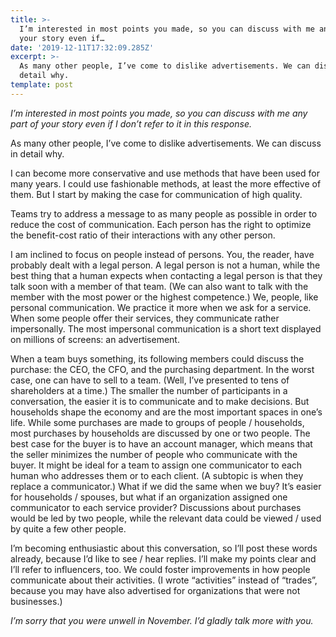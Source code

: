 ```yaml
---
title: >-
  I’m interested in most points you made, so you can discuss with me any part of
  your story even if…
date: '2019-12-11T17:32:09.285Z'
excerpt: >-
  As many other people, I’ve come to dislike advertisements. We can discuss in
  detail why.
template: post
---
```

*I’m interested in most points you made, so you can discuss with me any part of your story even if I don’t refer to it in this response.*

As many other people, I’ve come to dislike advertisements. We can discuss in detail why.

I can become more conservative and use methods that have been used for many years. I could use fashionable methods, at least the more effective of them. But I start by making the case for communication of high quality.

Teams try to address a message to as many people as possible in order to reduce the cost of communication. Each person has the right to optimize the benefit-cost ratio of their interactions with any other person.

I am inclined to focus on people instead of persons. You, the reader, have probably dealt with a legal person. A legal person is not a human, while the best thing that a human expects when contacting a legal person is that they talk soon with a member of that team. (We can also want to talk with the member with the most power or the highest competence.) We, people, like personal communication. We practice it more when we ask for a service. When some people offer their services, they communicate rather impersonally. The most impersonal communication is a short text displayed on millions of screens: an advertisement.

When a team buys something, its following members could discuss the purchase: the CEO, the CFO, and the purchasing department. In the worst case, one can have to sell to a team. (Well, I’ve presented to tens of shareholders at a time.) The smaller the number of participants in a conversation, the easier it is to communicate and to make decisions. But households shape the economy and are the most important spaces in one’s life. While some purchases are made to groups of people / households, most purchases by households are discussed by one or two people. The best case for the buyer is to have an account manager, which means that the seller minimizes the number of people who communicate with the buyer. It might be ideal for a team to assign one communicator to each human who addresses them or to each client. (A subtopic is when they replace a communicator.) What if we did the same when we buy? It’s easier for households / spouses, but what if an organization assigned one communicator to each service provider? Discussions about purchases would be led by two people, while the relevant data could be viewed / used by quite a few other people.

I’m becoming enthusiastic about this conversation, so I’ll post these words already, because I’d like to see / hear replies. I’ll make my points clear and I’ll refer to influencers, too. We could foster improvements in how people communicate about their activities. (I wrote “activities” instead of “trades”, because you may have also advertised for organizations that were not businesses.)

*I’m sorry that you were unwell in November. I’d gladly talk more with you.*
